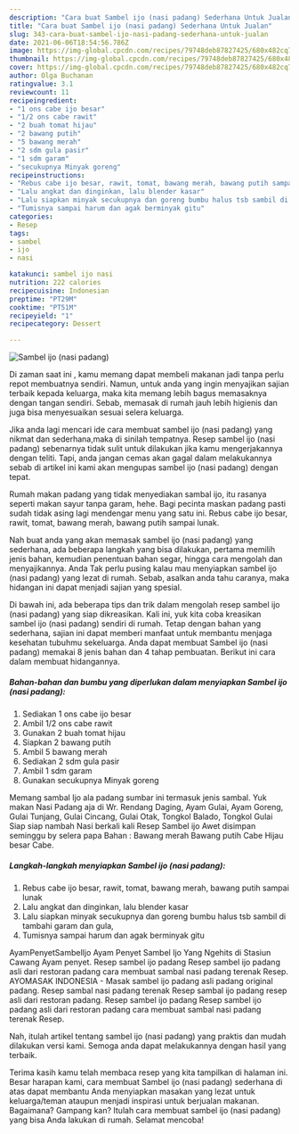 ```yaml
---
description: "Cara buat Sambel ijo (nasi padang) Sederhana Untuk Jualan"
title: "Cara buat Sambel ijo (nasi padang) Sederhana Untuk Jualan"
slug: 343-cara-buat-sambel-ijo-nasi-padang-sederhana-untuk-jualan
date: 2021-06-06T18:54:56.786Z
image: https://img-global.cpcdn.com/recipes/79748deb87827425/680x482cq70/sambel-ijo-nasi-padang-foto-resep-utama.jpg
thumbnail: https://img-global.cpcdn.com/recipes/79748deb87827425/680x482cq70/sambel-ijo-nasi-padang-foto-resep-utama.jpg
cover: https://img-global.cpcdn.com/recipes/79748deb87827425/680x482cq70/sambel-ijo-nasi-padang-foto-resep-utama.jpg
author: Olga Buchanan
ratingvalue: 3.1
reviewcount: 11
recipeingredient:
- "1 ons cabe ijo besar"
- "1/2 ons cabe rawit"
- "2 buah tomat hijau"
- "2 bawang putih"
- "5 bawang merah"
- "2 sdm gula pasir"
- "1 sdm garam"
- "secukupnya Minyak goreng"
recipeinstructions:
- "Rebus cabe ijo besar, rawit, tomat, bawang merah, bawang putih sampai lunak"
- "Lalu angkat dan dinginkan, lalu blender kasar"
- "Lalu siapkan minyak secukupnya dan goreng bumbu halus tsb sambil di tambahi garam dan gula,"
- "Tumisnya sampai harum dan agak berminyak gitu"
categories:
- Resep
tags:
- sambel
- ijo
- nasi

katakunci: sambel ijo nasi 
nutrition: 222 calories
recipecuisine: Indonesian
preptime: "PT29M"
cooktime: "PT51M"
recipeyield: "1"
recipecategory: Dessert

---
```



![Sambel ijo (nasi padang)](https://img-global.cpcdn.com/recipes/79748deb87827425/680x482cq70/sambel-ijo-nasi-padang-foto-resep-utama.jpg)

Di zaman  saat ini , kamu memang dapat membeli makanan jadi tanpa perlu repot membuatnya sendiri. Namun, untuk anda yang ingin menyajikan sajian terbaik kepada keluarga, maka kita memang lebih bagus memasaknya dengan tangan sendiri. Sebab, memasak di rumah jauh lebih higienis dan juga bisa menyesuaikan sesuai selera keluarga.

Jika anda lagi mencari ide cara membuat sambel ijo (nasi padang) yang nikmat dan sederhana,maka di sinilah tempatnya. Resep sambel ijo (nasi padang)  sebenarnya tidak sulit untuk dilakukan jika kamu mengerjakannya dengan teliti. Tapi, anda jangan cemas akan gagal dalam melakukannya 
sebab di artikel ini kami akan mengupas sambel ijo (nasi padang) dengan tepat.  

Rumah makan padang yang tidak menyediakan sambal ijo, itu rasanya seperti makan sayur tanpa garam, hehe. Bagi pecinta maskan padang pasti sudah tidak asing lagi mendengar menu yang satu ini. Rebus cabe ijo besar, rawit, tomat, bawang merah, bawang putih sampai lunak.

Nah buat anda yang akan memasak sambel ijo (nasi padang) yang sederhana, ada beberapa langkah yang bisa dilakukan, pertama memilih jenis bahan, kemudian penentuan bahan segar, hingga cara mengolah dan menyajikannya. Anda Tak perlu pusing kalau mau menyiapkan sambel ijo (nasi padang) yang lezat di rumah. Sebab, asalkan anda  tahu caranya, maka hidangan ini dapat menjadi sajian yang spesial.

Di bawah ini, ada beberapa tips dan trik dalam mengolah resep sambel ijo (nasi padang) yang siap dikreasikan. Kali ini, yuk kita coba kreasikan sambel ijo (nasi padang) sendiri di rumah. Tetap dengan bahan yang sederhana, sajian ini dapat memberi manfaat untuk membantu menjaga kesehatan tubuhmu sekeluarga. Anda dapat membuat Sambel ijo (nasi padang) memakai 8 jenis bahan dan 4 tahap pembuatan. Berikut ini cara dalam membuat hidangannya.

<!--inarticleads1-->

##### Bahan-bahan dan bumbu yang diperlukan dalam menyiapkan Sambel ijo (nasi padang):

1. Sediakan 1 ons cabe ijo besar
1. Ambil 1/2 ons cabe rawit
1. Gunakan 2 buah tomat hijau
1. Siapkan 2 bawang putih
1. Ambil 5 bawang merah
1. Sediakan 2 sdm gula pasir
1. Ambil 1 sdm garam
1. Gunakan secukupnya Minyak goreng


Memang sambal Ijo ala padang sumbar ini termasuk jenis sambal. Yuk makan Nasi Padang aja di Wr. Rendang Daging, Ayam Gulai, Ayam Goreng, Gulai Tunjang, Gulai Cincang, Gulai Otak, Tongkol Balado, Tongkol Gulai Siap siap nambah Nasi berkali kali Resep Sambel ijo Awet disimpan seminggu by selera papa Bahan : Bawang merah Bawang putih Cabe Hijau besar Cabe. 

<!--inarticleads2-->

##### Langkah-langkah menyiapkan Sambel ijo (nasi padang):

1. Rebus cabe ijo besar, rawit, tomat, bawang merah, bawang putih sampai lunak
1. Lalu angkat dan dinginkan, lalu blender kasar
1. Lalu siapkan minyak secukupnya dan goreng bumbu halus tsb sambil di tambahi garam dan gula,
1. Tumisnya sampai harum dan agak berminyak gitu


AyamPenyetSambelIjo Ayam Penyet Sambel Ijo Yang Ngehits di Stasiun Cawang Ayam penyet. Resep sambel ijo padang Resep sambel ijo padang asli dari restoran padang cara membuat sambal nasi padang terenak Resep. AYOMASAK INDONESIA - Masak sambel ijo padang asli padang original padang. Resep sambal nasi padang terenak Resep sambal ijo padang resep asli dari restoran padang. Resep sambel ijo padang Resep sambel ijo padang asli dari restoran padang cara membuat sambal nasi padang terenak Resep. 

Nah, itulah artikel tentang  sambel ijo (nasi padang)  yang praktis dan mudah dilakukan versi kami. Semoga anda dapat melakukannya dengan hasil yang terbaik. 

Terima kasih kamu telah membaca resep yang kita tampilkan di halaman ini. Besar harapan kami, cara membuat  Sambel ijo (nasi padang) sederhana di atas dapat membantu Anda menyiapkan masakan yang lezat untuk keluarga/teman ataupun menjadi inspirasi untuk berjualan makanan. Bagaimana? Gampang kan? Itulah cara membuat sambel ijo (nasi padang) yang bisa Anda lakukan di rumah. Selamat mencoba!

